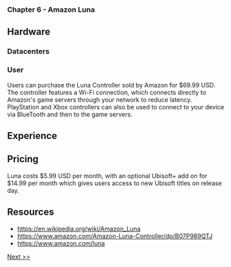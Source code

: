 ### Chapter 6 - Amazon Luna

## Hardware

### Datacenters

### User

Users can purchase the Luna Controller sold by Amazon for $69.99 USD. The controller features a Wi-Fi connection, which connects directly to Amazon's game servers through your network to reduce latency. PlayStation and Xbox controllers can also be used to connect to your device via BlueTooth and then to the game servers.

## Experience

## Pricing

Luna costs $5.99 USD per month, with an optional Ubisoft+ add on for $14.99 per month which gives users access to new Ubisoft titles on release day.

## Resources

* https://en.wikipedia.org/wiki/Amazon_Luna
* https://www.amazon.com/Amazon-Luna-Controller/dp/B07P989QTJ
* https://www.amazon.com/luna

[Next >>](080-chapter-07.md)
